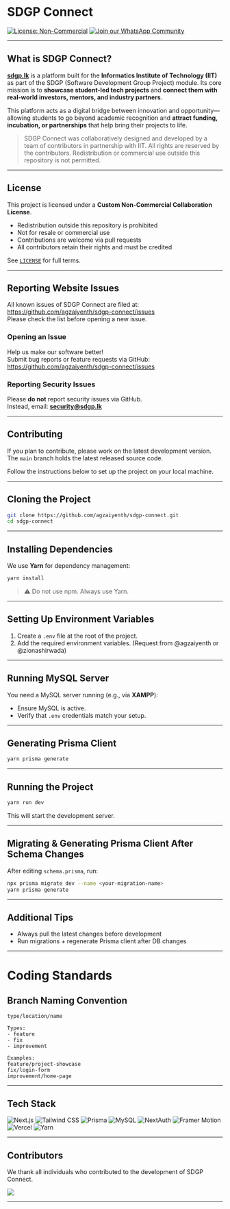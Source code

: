 # SDGP Connect

[![License: Non-Commercial](https://img.shields.io/badge/License-Non--Commercial-red)](https://github.com/agzaiyenth/SDGP-Connect/blob/main/LICENSE)
[![Join our WhatsApp Community](https://img.shields.io/badge/Join%20our%20WhatsApp%20Community-Click%20Here-brightgreen)](https://chat.whatsapp.com/IFJH9D1sbiT7OsNsBT4neT)

---

## What is SDGP Connect?

**[sdgp.lk](https://sdgp.lk)** is a platform built for the **Informatics Institute of Technology (IIT)** as part of the SDGP (Software Development Group Project) module. Its core mission is to **showcase student-led tech projects** and **connect them with real-world investors, mentors, and industry partners**.

This platform acts as a digital bridge between innovation and opportunity—allowing students to go beyond academic recognition and **attract funding, incubation, or partnerships** that help bring their projects to life.

> SDGP Connect was collaboratively designed and developed by a team of contributors in partnership with IIT. All rights are reserved by the contributors. Redistribution or commercial use outside this repository is not permitted.

---

## License

This project is licensed under a **Custom Non-Commercial Collaboration License**.

-  Redistribution outside this repository is prohibited  
-  Not for resale or commercial use  
-  Contributions are welcome via pull requests  
-  All contributors retain their rights and must be credited  

See [`LICENSE`](./LICENSE.md) for full terms.

---

## Reporting Website Issues

All known issues of SDGP Connect are filed at:  
https://github.com/agzaiyenth/sdgp-connect/issues  
Please check the list before opening a new issue.

### Opening an Issue

Help us make our software better!  
Submit bug reports or feature requests via GitHub:  
https://github.com/agzaiyenth/sdgp-connect/issues

### Reporting Security Issues

Please **do not** report security issues via GitHub.  
Instead, email: **[security@sdgp.lk](mailto:security@sdgp.lk)**

---

## Contributing

If you plan to contribute, please work on the latest development version. The `main` branch holds the latest released source code.

Follow the instructions below to set up the project on your local machine.

---

## Cloning the Project

```bash
git clone https://github.com/agzaiyenth/sdgp-connect.git
cd sdgp-connect
````

---

## Installing Dependencies

We use **Yarn** for dependency management:

```bash
yarn install
```

> ⚠️ Do not use npm. Always use Yarn.

---

## Setting Up Environment Variables

1. Create a `.env` file at the root of the project.
2. Add the required environment variables. (Request from @agzaiyenth or @zionashirwada)

---

## Running MySQL Server

You need a MySQL server running (e.g., via **XAMPP**):

* Ensure MySQL is active.
* Verify that `.env` credentials match your setup.

---

## Generating Prisma Client

```bash
yarn prisma generate
```

---

## Running the Project

```bash
yarn run dev
```

This will start the development server.

---

## Migrating & Generating Prisma Client After Schema Changes

After editing `schema.prisma`, run:

```bash
npx prisma migrate dev --name <your-migration-name>
yarn prisma generate
```

---

## Additional Tips

* Always pull the latest changes before development
* Run migrations + regenerate Prisma client after DB changes

---

# Coding Standards

## Branch Naming Convention

```
type/location/name

Types:
- feature
- fix
- improvement

Examples:
feature/project-showcase
fix/login-form
improvement/home-page
```

---
##  Tech Stack

<p align="left">
  <img src="https://img.shields.io/badge/Next.js-000?style=for-the-badge&logo=next.js&logoColor=white" alt="Next.js" />
  <img src="https://img.shields.io/badge/TailwindCSS-06B6D4?style=for-the-badge&logo=tailwindcss&logoColor=white" alt="Tailwind CSS" />
  <img src="https://img.shields.io/badge/Prisma-2D3748?style=for-the-badge&logo=prisma&logoColor=white" alt="Prisma" />
  <img src="https://img.shields.io/badge/MySQL-00758F?style=for-the-badge&logo=mysql&logoColor=white" alt="MySQL" />
  <img src="https://img.shields.io/badge/NextAuth-000000?style=for-the-badge&logo=next.js&logoColor=green" alt="NextAuth" />
  <img src="https://img.shields.io/badge/Framer--Motion-EF008F?style=for-the-badge&logo=framer&logoColor=white" alt="Framer Motion" />
  <img src="https://img.shields.io/badge/Vercel-000?style=for-the-badge&logo=vercel&logoColor=white" alt="Vercel" />
  <img src="https://img.shields.io/badge/Yarn-2C8EBB?style=for-the-badge&logo=yarn&logoColor=white" alt="Yarn" />
</p>

---
## Contributors

We thank all individuals who contributed to the development of SDGP Connect.

<!-- You can use contrib.rocks or list manually -->
<a href="https://github.com/agzaiyenth/SDGP-Connect/graphs/contributors">
  <img src="https://contrib.rocks/image?repo=agzaiyenth/SDGP-Connect" />
</a>

---